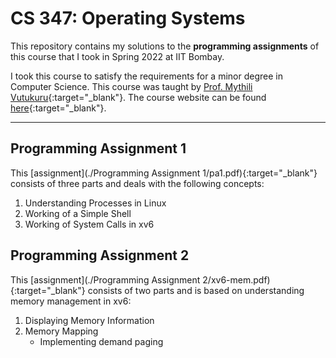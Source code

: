 # CS 347: Operating Systems
This repository contains my solutions to the **programming assignments** of this course that I took in Spring 2022 at IIT Bombay.  

I took this course to satisfy the requirements for a minor degree in Computer Science. This course was taught by [Prof. Mythili Vutukuru](https://www.cse.iitb.ac.in/~mythili/){:target="_blank"}. The course website can be found [here](https://www.cse.iitb.ac.in/~mythili/os/){:target="_blank"}.

---
## Programming Assignment 1
This [assignment](./Programming Assignment 1/pa1.pdf){:target="_blank"} consists of three parts and deals with the following concepts:
1. Understanding Processes in Linux
2. Working of a Simple Shell
3. Working of System Calls in xv6

## Programming Assignment 2
This [assignment](./Programming Assignment 2/xv6-mem.pdf){:target="_blank"} consists of two parts and is based on understanding memory management in xv6:
1.  Displaying Memory Information
2.  Memory Mapping
    - Implementing demand paging
